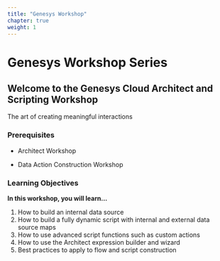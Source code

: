 ```yaml
---
title: "Genesys Workshop"
chapter: true
weight: 1
---
```


# Genesys Workshop Series

## Welcome to the Genesys Cloud Architect and Scripting Workshop

The art of creating meaningful interactions

### Prerequisites
  * Architect Workshop

  * Data Action Construction Workshop

### Learning Objectives

**In this workshop, you will learn...**


1. How to build an internal data source
2. How to build a fully dynamic script with internal and external data source maps
3. How to use advanced script functions such as custom actions
3. How to use the Architect expression builder and wizard
4. Best practices to apply to flow and script construction


